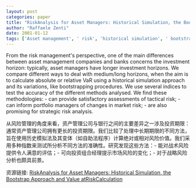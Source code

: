 ```yaml
---
layout: post
categories: paper
title: "RiskAnalysis for Asset Managers: Historical Simulation, the Bootstrap Approach and Value atRiskCalculation"
author: "Raffaele Zenti"
date: 2001-01-12
tags: ['Asset management', ' risk', 'historical simulation', ' bootstrapping', ' value at risk', ' relative value at risk']
---
```


From the risk management's perspective, one of the main differences between asset management companies and banks concerns the investment horizon: typically, asset managers have longer investment horizons. We compare different ways to deal with medium/long horizons, when the aim is to calculate absolute or relative VaR using a historical simulation approach and its variations, like bootstrapping procedures. We use several indices to test the accuracy of the different methods analysed. We find these methodologies: - can provide satisfactory assessments of tactical risk; - can inform portfolio managers of changes in market risk; - are also promising for strategic risk analysis.

从风险管理的角度来看，资产管理公司与银行之间的主要差异之一涉及投资期限：通常资产管理公司拥有更长的投资期限。我们比较了处理中长期期限的不同方法，旨在使用历史模拟法及其变体（如自助法程序）计算绝对或相对风险价值。我们采用多种指数来测试所分析不同方法的准确性。研究发现这些方法：- 能对战术风险提供令人满意的评估；- 可向投资组合经理提示市场风险的变化；- 对于战略风险分析也颇具前景。

资源链接: [RiskAnalysis for Asset Managers: Historical Simulation, the Bootstrap Approach and Value atRiskCalculation](https://papers.ssrn.com/sol3/papers.cfm?abstract_id=251669)
